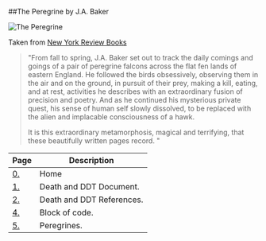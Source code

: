##The Peregrine by J.A. Baker

![The Peregrine](https://cdn.shopify.com/s/files/1/0726/9203/products/the-peregrine_1024x1024.jpg?v=1528394312)

Taken from 
[New York Review Books](https://www.nyrb.com/products/the-peregrine?variant=1094932429)
>"From fall to spring, J.A. Baker set out to track the daily comings and goings of a pair of peregrine falcons across the flat fen lands of eastern England. He followed the birds obsessively, observing them in the air and on the ground, in pursuit of their prey, making a kill, eating, and at rest, activities he describes with an extraordinary fusion of precision and poetry. And as he continued his mysterious private quest, his sense of human self slowly dissolved, to be replaced with the alien and implacable consciousness of a hawk. 
>
>It is this extraordinary metamorphosis, magical and terrifying, that these beautifully written pages record. "

| **Page**  | **Description** |
| ------ | ----------- |
| [0.](https://github.com/aaronmcgough/Midterm-Project#readme)     | Home |
| [1.](https://github.com/aaronmcgough/Midterm-Project/blob/main/Death%20and%20DDT%20Document.md)     | Death and DDT Document. |
| [2.](https://github.com/aaronmcgough/Midterm-Project/blob/main/Death%20and%20DDT%20References.md)     | Death and DDT References. |
| [4.](https://github.com/aaronmcgough/Midterm-Project/blob/main/Block%20of%20Code.md)     | Block of code. |
| [5.](https://github.com/aaronmcgough/Midterm-Project/blob/main/Peregrines.md)     | Peregrines. |
